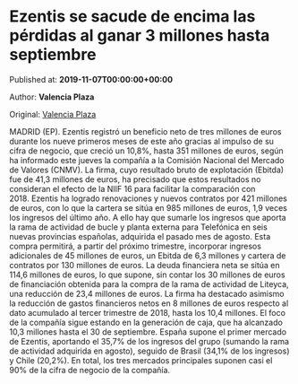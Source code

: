 
# Ezentis se sacude de encima las pérdidas al ganar 3 millones hasta septiembre

Published at: **2019-11-07T00:00:00+00:00**

Author: **Valencia Plaza**

Original: [Valencia Plaza](https://valenciaplaza.com/ezentis-se-sacude-de-encima-las-perdidas-al-ganar-3-millones-hasta-septiembre)

MADRID (EP). Ezentis registró un beneficio neto de tres millones de euros durante los nueve primeros meses de este año gracias al impulso de su cifra de negocio, que creció un 10,8%, hasta 351 millones de euros, según ha informado este jueves la compañía a la Comisión Nacional del Mercado de Valores (CNMV).
La firma, cuyo resultado bruto de explotación (Ebitda) fue de 41,3 millones de euros, ha precisado que estos resultados no consideran el efecto de la NIIF 16 para facilitar la comparación con 2018. Ezentis ha logrado renovaciones y nuevos contratos por 421 millones de euros, con lo que la cartera se sitúa en 985 millones de euros, 1,9 veces los ingresos del último año.
A ello hay que sumarle los ingresos que aporta la rama de actividad de bucle y planta externa para Telefónica en seis nuevas provincias españolas, adquirida el pasado mes de agosto. Esta compra permitirá, a partir del próximo trimestre, incorporar ingresos adicionales de 45 millones de euros, un Ebitda de 6,3 millones y cartera de contratos por 130 millones de euros.
La deuda financiera neta se sitúa en 114,6 millones de euros, lo que supone, sin contar los 30 millones de euros de financiación obtenida para la compra de la rama de actividad de Liteyca, una reducción de 23,4 millones de euros.
La firma ha destacado asimismo la reducción de gastos financieros netos en 8 millones de euros respecto al dato acumulado al tercer trimestre de 2018, hasta los 10,4 millones. El foco de la compañía sigue estando en la generación de caja, que ha alcanzado 10,3 millones hasta el 30 de septiembre.
España supone el primer mercado de Ezentis, aportando el 35,7% de los ingresos del grupo (sumando la rama de actividad adquirida en agosto), seguido de Brasil (34,1% de los ingresos) y Chile (20,2%). En total, los tres mercados principales suponen casi el 90% de la cifra de negocio de la compañía.

